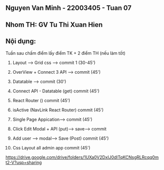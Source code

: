 ## Nguyen Van Minh - 22003405 - Tuan 07

## Nhom TH: GV Tu Thi Xuan Hien

## Nội dụng:

Tuần sau chấm điểm lấy điểm TK + 2 điểm TH (nếu làm tốt)

1. Layout --> Grid css --> commit 1 (30-45')

2. OverView + Connect 3 API --> commit (45')

3. Datatable --> commit (30')

4. Connect API - Datatable (get) commit (45')

5. React Router () commit (45')

6. isActive (NavLink React Router) commit (45')

7. Single Page Appication--> commit (45')

8. Click Edit Modal + API (put)--> save--> commit

9. Add user --> modal--> Save (Post) commit (45')

10. Css Layout all admin app commit (45')

https://drive.google.com/drive/folders/1UXa0V2DxIJ0dITqKCNsgRLRcqq0mt2-V?usp=sharing